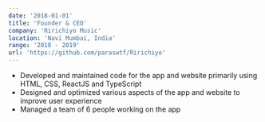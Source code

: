 ```yaml
---
date: '2018-01-01'
title: 'Founder & CEO'
company: 'Ririchiyo Music'
location: 'Navi Mumbai, India'
range: '2018 - 2019'
url: 'https://github.com/paraswtf/Ririchiyo'
---
```


- Developed and maintained code for the app and website primarily using HTML, CSS, ReactJS and TypeScript
- Designed and optimized various aspects of the app and website to improve user experience
- Managed a team of 6 people working on the app
